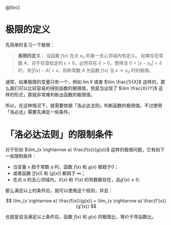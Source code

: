 @[toc]

# 极限的定义

先简单的复习一下极限：

> **极限的定义**：
> 设函数 $f(x)$ 在点 $x_0$ 的某一去心邻域内有定义。 如果存在常数 $A$，对于任意给定的 $\epsilon >0$，必然存在 $\delta > 0$，使得当 $0 < \left| x - x_{0} \right| < \delta$ 时，有$\left| f(x) - A \right| < \epsilon$，则称常数 $A$ 为函数 $f(x)$ 当 $x\rightarrow x_{0}$ 时的极限。

通常，如果极限的变量只有一个，例如 $\lim X$ 或者 $\lim \frac{1}{X}$ 这样的，那么我们可以比较容易的得到函数的极限值，但是当出现了 $\lim \frac{X}{Y}$ 这样的形式，那就非常难判断出函数的极限值。

所以，在这种情况下，就需要依据「洛必达法则」判断函数的极限值。不过使用「洛必达」需要先满足一些条件。

# 「洛必达法则」的限制条件
对于形如 $\lim_{x \rightarrow a} \frac{f(x)}{g(x)}$ 这样的极限问题，它有如下一些限制条件：

* 当变量 $x$ 趋于常数 $a$ 时，函数 $f(x)$ 和 $g(x)$ 都趋于0；
* 或者函数 $|f(x)|$ 和 $|g(x)|$ 都趋于 $\infty$；
* 在点 $a$ 的去心邻域内，$X(x)$ 和 $Y(x)$ 的导数都存在，且$g'(x) \neq 0$;

那么满足以上的条件后，就可以使用这个规则，并且：

$$
\lim_{x \rightarrow a} \frac{f(x)}{g(x)} = \lim_{x \rightarrow a} \frac{f'(x)}{g'(x)}
$$

也就是说当满足以上条件后，函数 $f(x)$ 和 $g(x)$ 的极限比，等价于导函数比。

